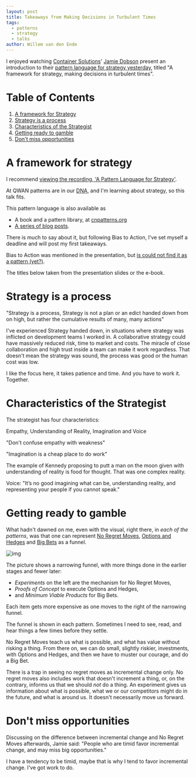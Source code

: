 ```yaml
---
layout: post
title: Takeaways from Making Decisions in Turbulent Times
tags:
  - patterns
  - strategy
  - talks
author: Willem van den Ende
---
```


I enjoyed watching [Container Solutions](https://www.container-solutions.com/a-pattern-language-for-strategy)' [Jamie Dobson](https://twitter.com/JamieDobson) present an introduction to
their [pattern language for strategy yesterday](https://www.container-solutions.com/a-pattern-language-for-strategy), titled "A
framework for strategy, making decisions in turbulent times".

# Table of Contents

1.  [A framework for Strategy](#orgb0e26fc)
2.  [Strategy is a process](#org8d43407)
3.  [Characteristics of the Strategist](#orgbde66e3)
4.  [Getting ready to gamble](#org17b59d7)
5.  [Don't miss opportunities](#theresalotofopportunity)

<a id="orgb0e26fc"></a>
# A framework for strategy

I recommend  [viewing the recording, 'A Pattern Language for Strategy'](https://www.youtube.com/watch?v=a10_sWM_VuI&feature=youtu.be).

At QWAN patterns are in our [DNA](https://wiki.c2.com/?QualityWithoutaName), and I'm learning about strategy, so this talk
fits.

This pattern language is also available as

-   A book and a pattern library, at [cnpatterns.org](http://www.cnpatterns.org/)
-   [A series of blog posts](https://www.container-solutions.com/a-pattern-language-for-strategy).

There is much to say about it, but following Bias to Action, I've set myself a
deadline and will post my first takeaways.

Bias to Action was mentioned in the presentation, but [is could not find it as a pattern (yet?)](http://www.cnpatterns.org/strategy-risk-reduction).

The titles below taken from the presentation slides or the e-book.

<a id="org8d43407"></a>
# Strategy is a process

"Strategy is a process, Strategy is not a plan or an edict handed down from on high, but rather the
cumulative results of many, many actions"

I've experienced Strategy handed down, in situations where strategy was
inflicted on development teams I worked in. A collaborative strategy could have
massively reduced risk, time to market and costs. The miracle of close
collaboration and high trust inside a team can make it work regardless. That
doesn't mean the strategy was sound, the process was good or the human cost was
low.

I like the focus here, it takes patience and time. And you have to work
it. Together.

<a id="orgbde66e3"></a>

# Characteristics of the Strategist

The strategist has four characteristics:

Empathy, Understanding of Reality, Imagination and Voice

"Don't confuse empathy with weakness"

"Imagination is a cheap place to do work"

The example of Kennedy proposing to putt a man on the moon given with
understanding of reality is food for thought. That was one complex reality.

Voice: "It’s no good imagining what can be, understanding reality, and
representing your people if you cannot speak."


<a id="org17b59d7"></a>
# Getting ready to gamble

What hadn't dawned on me, even with the visual, right there, in _each of the patterns_, was
that one can represent [No Regret Moves](http://www.cnpatterns.org/strategy-risk-reduction/no-regret-moves), [Options and Hedges](http://www.cnpatterns.org/strategy-risk-reduction/options-and-hedges) and [Big Bets](http://www.cnpatterns.org/strategy-risk-reduction/big-bet) as a
funnel.

![img](http://www.cnpatterns.org/assets/images/No%20regret%20move.png)

The picture shows a narrowing funnel, with more things done in the earlier
stages and fewer later:

- _Experiments_ on the left are the mechanism for No Regret Moves,
- _Proofs of Concept_ to execute Options and Hedges,
- and _Minimum Viable Products_ for Big Bets.

Each item gets more expensive as one moves to the right of the narrowing funnel.

The funnel is shown in each pattern. Sometimes I need to
see, read, and hear things a few times before they settle.

No Regret Moves teach us what is possible, and what has value without risking a
thing. From there on, we can do small, slightly riskier, investments, with
Options and Hedges, and then we have to muster our courage, and do a Big Bet.

There is a trap in seeing no regret moves as incremental change only. No regret
moves also includes work that doesn't increment a thing, or, on the contrary, informs us that we should _not_ do a thing. An experiment gives us
information about what is possible, what we or our competitors might do in the
future, and what is around us. It doesn't necessarily move us forward.

<a id="theresalotofopportunity"></a>
# Don't miss opportunities

Discussing on the difference between incremental change and No Regret Moves
afterwards, Jamie said: "People who are timid favor incremental change, and may
miss big opportunities."

I have a tendency to be timid, maybe that is why I tend to favor incremental
change. I've got work to do.
